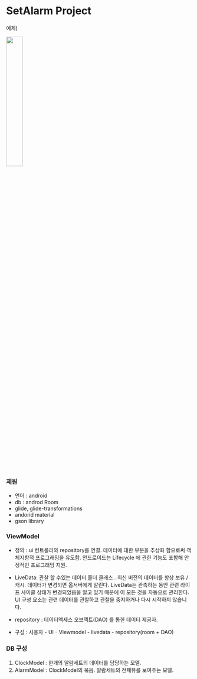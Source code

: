 SetAlarm Project
================
<!-- 예제) ![animation gif](https://user-images.githubusercontent.com/7121217/48350868-cc970900-e6cb-11e8-924a-0cc94a0a8587.gif)\{:height="100px" width="100px"} -->

예제)

<img src ="https://user-images.githubusercontent.com/7121217/48350868-cc970900-e6cb-11e8-924a-0cc94a0a8587.gif" width="30%">

###  제원

-	언어 : android
-	db : androd Room
-	glide, glide-transformations
-	andorid material
-	gson library

###  ViewModel

-	정의 : ui 컨트롤러와 repository를 연결. 데이터에 대한 부분을 추상화 함으로써 객체지향적 프로그래밍을 유도함. 안드로이드는 Lifecycle 에 관한 기능도 포함해 안정적인 프로그래밍 지원.

-	LiveData: 관찰 할 수있는 데이터 홀더 클래스 . 최신 버전의 데이터를 항상 보유 / 캐시. 데이터가 변경되면 옵서버에게 알린다. LiveData는 관측하는 동안 관련 라이프 사이클 상태가 변경되었음을 알고 있기 때문에 이 모든 것을 자동으로 관리한다. UI 구성 요소는 관련 데이터를 관찰하고 관찰을 중지하거나 다시 시작하지 않습니다.

-	repository : 데이터엑세스 오브젝트(DAO) 를 통한 데이터 제공자.

-	구성 : 사용자 - UI - Viewmodel - livedata - repository(room + DAO)

###  DB 구성

1.	ClockModel : 한개의 알람세트의 데이터를 담당하는 모델.
2.	AlarmModel : ClockModel의 묶음. 알람세트의 전체뷰를 보여주는 모델.
